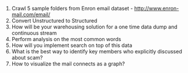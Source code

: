 1. Crawl 5 sample folders from Enron email dataset - http://www.enron-mail.com/email/
2. Convert Unstructured to Structured
3. How will be your warehousing solution for a one time data dump and continuous stream
4. Perform analysis on the most common words 
5. How will you implement search on top of this data
6. What is the best way to identify key members who explicitly discussed about scam?
7. How to visualize the mail connects as a graph?
